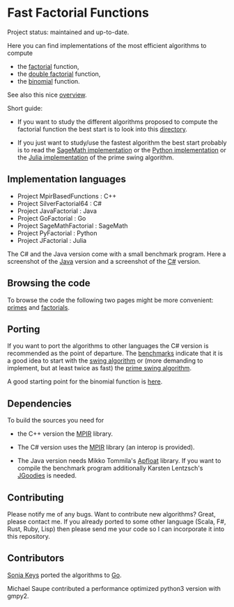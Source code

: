 Fast Factorial Functions
========================

Project status: maintained and up-to-date.

Here you can find implementations of the most efficient algorithms to compute

* the [factorial](http://en.wikipedia.org/wiki/Factorial) function,
* the [double factorial](http://en.wikipedia.org/wiki/Double_factorial#Double_factorial) function,
* the [binomial](http://en.wikipedia.org/wiki/Binomial) function.

See also this nice [overview](http://functions.wolfram.com/GammaBetaErf/Factorial2/introductions/FactorialBinomials/ShowAll.html).

Short guide:

* If you want to study the different algorithms proposed to compute the factorial function 
the best start is to look into this [directory](https://github.com/PeterLuschny/Fast-Factorial-Functions/tree/master/SilverFactorial64/Sharith/Factorial).

* If you just want to study/use the fastest algorithm the best start probably is to read the 
[SageMath implementation](https://github.com/PeterLuschny/Fast-Factorial-Functions/blob/master/SageMathFactorial/SageMathPrimeSwingFactorial.ipynb)
or the [Python implementation](https://github.com/PeterLuschny/Fast-Factorial-Functions/blob/master/PythonFactorial/SwingFactorialPy_gmpy2.py)
or the [Julia implementation](https://github.com/PeterLuschny/Fast-Factorial-Functions/blob/master/JuliaFactorial/PrimeSwingFactorialJulia.jl)
of the prime swing algorithm.


Implementation languages
------------------------

* Project MpirBasedFunctions : C++
* Project SilverFactorial64 : C#
* Project JavaFactorial : Java
* Project GoFactorial : Go
* Project SageMathFactorial : SageMath
* Project PyFactorial : Python
* Project JFactorial : Julia

The C# and the Java version come with a small benchmark program.
Here a screenshot of the [Java](http://www.luschny.de/math/factorial/JavaFactorialBench.png) version
and a screenshot of the [C#](http://www.luschny.de/math/factorial/FastFactorial64.JPG) version.


Browsing the code
-----------------

To browse the code the following two pages might be more convenient: [primes](http://www.luschny.de/math/primes/PrimeSieveForJavaAndCsharp.html) and [factorials](http://www.luschny.de/math/factorial/index.html).


Porting
-------

If you want to port the algorithms to other languages the C# version is recommended as the point of departure.
The [benchmarks](http://www.luschny.de/math/factorial/Benchmark.html) indicate that it is a good idea to start with the [swing algorithm](http://www.luschny.de/math/factorial/csharp/FactorialSwing.cs.html)
or (more demanding to implement, but at least twice as fast) the [prime swing algorithm](http://www.luschny.de/math/factorial/csharp/FactorialPrimeSwing.cs.html).

A good starting point for the binomial function is [here](http://www.luschny.de/math/factorial/FastBinomialFunction.html).


Dependencies
------------

To build the sources you need for

* the C++ version the [MPIR](http://www.mpir.org) library.

* The C# version uses the [MPIR](http://www.mpir.org) library (an interop is provided).

* The Java version needs Mikko Tommila's [Apfloat](http://www.apfloat.org/apfloat_java)
library. If you want to compile the benchmark program additionally Karsten
Lentzsch's [JGoodies](http://www.jgoodies.com/downloads/libraries.html) is needed.


Contributing
------------

Please notify me of any bugs. Want to contribute new algorithms? Great, please contact me.
If you already ported to some other language (Scala, F#, Rust, Ruby, Lisp) then please send 
me your code so I can incorporate it into this repository.


Contributors
---------------

[Sonia Keys](http://soniacodes.wordpress.com) ported the algorithms to [Go](http://golang.org/).

Michael Saupe contributed a performance optimized python3 version with gmpy2.
